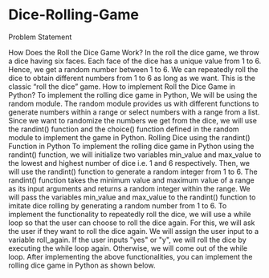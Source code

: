 # Dice-Rolling-Game
Problem Statement 

How Does the Roll the Dice Game Work? In the roll the dice game, we throw a dice having six faces. Each face of the dice has a unique value from 1 to 6. Hence, we get a random number between 1 to 6. We can repeatedly roll the dice to obtain different numbers from 1 to 6 as long as we want. This is the classic “roll the dice” game. How to implement Roll the Dice Game in Python? To implement the rolling dice game in Python, We will be using the random module. The random module provides us with different functions to generate numbers within a range or select numbers with a range from a list. Since we want to randomize the numbers we get from the dice, we will use the randint() function and the choice() function defined in the random module to implement the game in Python. Rolling Dice using the randint() Function in Python To implement the rolling dice game in Python using the randint() function, we will initialize two variables min_value and max_value to the lowest and highest number of dice i.e. 1 and 6 respectively. Then, we will use the randint() function to generate a random integer from 1 to 6. The randint() function takes the minimum value and maximum value of a range as its input arguments and returns a random integer within the range. We will pass the variables min_value and max_value to the randint() function to imitate dice rolling by generating a random number from 1 to 6. To implement the functionality to repeatedly roll the dice, we will use a while loop so that the user can choose to roll the dice again. For this, we will ask the user if they want to roll the dice again. We will assign the user input to a variable roll_again. If the user inputs "yes" or "y", we will roll the dice by executing the while loop again. Otherwise, we will come out of the while loop. After implementing the above functionalities, you can implement the rolling dice game in Python as shown below.
